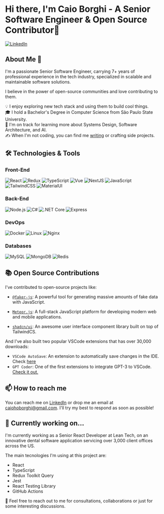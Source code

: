 # Hi there, I'm Caio Borghi - A Senior Software Engineer & Open Source Contributor👋

[![LinkedIn](https://img.shields.io/badge/-LinkedIn-blue?style=flat-square&logo=linkedin)](https://www.linkedin.com/in/caio-borghi)

## About Me 🚀

I'm a passionate Senior Software Engineer, carrying 7+ years of professional experience in the tech industry, specialized in scalable and maintainable software solutions.  

I believe in the power of open-source communities and love contributing to them.

💡 I enjoy exploring new tech stack and using them to build cool things.\
🎓 I hold a Bachelor's Degree in Computer Science from São Paulo State University.\
🌱 I'm on track for learning more about Systems Design, Software Architecture, and AI.\
✍️ When I'm not coding, you can find me [writing](https://dev.to/ocodista) or crafting side projects.

## 🛠️ Technologies & Tools

### Front-End
![React](https://img.shields.io/badge/-React-000?&logo=React)
![Redux](https://img.shields.io/badge/-Redux-000?&logo=Redux)
![TypeScript](https://img.shields.io/badge/-TypeScript-000?&logo=TypeScript)
![Vue](https://img.shields.io/badge/-Vue-000?&logo=Vue.js)
![NextJS](https://img.shields.io/badge/-NextJS-000?&logo=Next.js)
![JavaScript](https://img.shields.io/badge/-JavaScript-000?&logo=JavaScript)
![TailwindCSS](https://img.shields.io/badge/Tailwind_CSS-000?&logo=tailwind-css)
![MaterialUI](https://img.shields.io/badge/Material--UI-000?logo=material-ui)

### Back-End
![Node.js](https://img.shields.io/badge/-Node.js-000?&logo=node.js)
![C#](https://img.shields.io/badge/-C%23-000?&logo=csharp)
![.NET Core](https://img.shields.io/badge/-.NET%20Core-000?&logo=.net)
![Express](https://img.shields.io/badge/-Express-000?&logo=express)

### DevOps
![Docker](https://img.shields.io/badge/-Docker-000?&logo=Docker)
![Linux](https://img.shields.io/badge/-Linux-000?&logo=Linux)
![Nginx](https://img.shields.io/badge/-Nginx-000?&logo=Nginx)

### Databases
![MySQL](https://img.shields.io/badge/-MySQL-000?&logo=MySQL)
![MongoDB](https://img.shields.io/badge/-MongoDB-000?&logo=MongoDB)
![Redis](https://img.shields.io/badge/-Redis-000?&logo=Redis)

## 📚 Open Source Contributions

I've contributed to open-source projects like:

- [`@faker-js`](https://github.com/faker-js/faker): A powerful tool for generating massive amounts of fake data with JavaScript.

- [`Meteor.js`](https://github.com/meteor/meteor): A full-stack JavaScript platform for developing modern web and mobile applications.

- [`shadcn/ui`](https://github.com/shadcn/ui): An awesome user interface component library built on top of TailwindCS.

And I've also built two popular VSCode extensions that has over 30,000 downloads:

- `VSCode AutoSave`: An extension to automatically save changes in the IDE. Check [here](https://marketplace.visualstudio.com/items?itemName=codista.vscode-autosave)
- `GPT Coder`: One of the first extensions to integrate GPT-3 to VSCode. [Check it out.](https://marketplace.visualstudio.com/items?itemName=codista.vscodewriter)

## 📫 How to reach me

You can reach me on [LinkedIn](https://www.linkedin.com/in/caio-borghi) or drop me an email at caiohoborghi@gmail.com. I'll try my best to respond as soon as possible!

## 🚧 Currently working on...
I'm currently working as a Senior React Developer at Lean Tech, on an innovative dental software application servicing over 3,000 client offices across the US. 

The main tecnologies I'm using at this project are:
- React
- TypeScript
- Redux Toolkit Query
- Jest
- React Testing Library
- GitHub Actions
  
💬 Feel free to reach out to me for consultations, collaborations or just for some interesting discussions.
